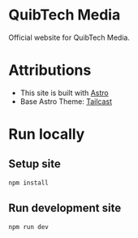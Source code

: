 # QuibTech Media
Official website for QuibTech Media.

# Attributions
 - This site is built with [Astro](https://astro.build/)
 - Base Astro Theme: [Tailcast](https://github.com/matt765/Tailcast)

# Run locally
## Setup site
```bash
npm install
```

## Run development site
```bash
npm run dev
```